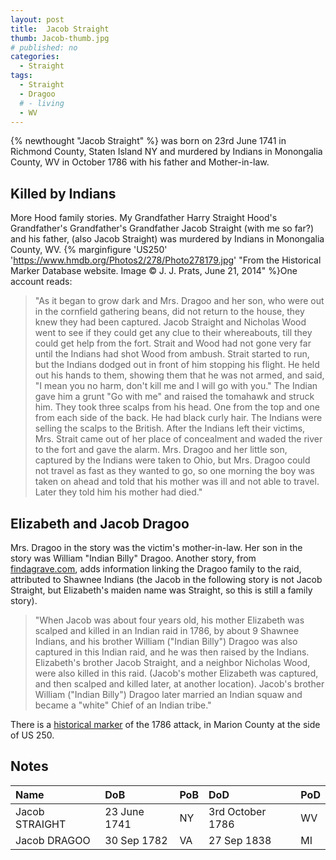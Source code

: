 ```yaml
---
layout: post
title:  Jacob Straight
thumb: Jacob-thumb.jpg
# published: no
categories: 
  - Straight
tags:
  - Straight
  - Dragoo
  # - living
  - WV
---
```

{% newthought "Jacob Straight" %} was born on 23rd June 1741 in Richmond County, Staten Island NY and murdered by Indians in Monongalia County, WV in October 1786 with his father and Mother-in-law.
<!--more-->

## Killed by Indians
More Hood family stories. My Grandfather Harry Straight Hood's Grandfather's Grandfather's Grandfather Jacob Straight (with me so far?) and his father, (also Jacob Straight) was murdered by Indians in Monongalia County, WV. {% marginfigure 'US250' 'https://www.hmdb.org/Photos2/278/Photo278179.jpg' "From the Historical Marker Database website. Image &copy; J. J. Prats, June 21, 2014" %}One account reads:

>"As it began to grow dark and Mrs. Dragoo and her son, who were out in the cornfield gathering beans, did not return to the house, they knew they had been captured. Jacob Straight and Nicholas Wood went to see if they could get any clue to their whereabouts, till they could get help from the fort. Strait and Wood had not gone very far until the Indians had shot Wood from ambush. Strait started to run, but the Indians dodged out in front of him stopping his flight. He held out his hands to them, showing them that he was not armed, and said, "I mean you no harm, don't kill me and I will go with you." The Indian gave him a grunt "Go with me" and raised the tomahawk and struck him. They took three scalps from his head. One from the top and one from each side of the back. He had black curly hair. The Indians were selling the scalps to the British. After the Indians left their victims, Mrs. Strait came out of her place of concealment and waded the river to the fort and gave the alarm. Mrs. Dragoo and her little son, captured by the Indians were taken to Ohio, but Mrs. Dragoo could not travel as fast as they wanted to go, so one morning the boy was taken on ahead and told that his mother was ill and not able to travel. Later they told him his mother had died."

## Elizabeth and Jacob Dragoo
Mrs. Dragoo in the story was the victim's mother-in-law. Her son in the story was William "Indian Billy" Dragoo. Another story, from [findagrave.com](https://www.findagrave.com/memorial/17685794/jacob-dragoo), adds information linking the Dragoo family to the raid, attributed to Shawnee Indians (the Jacob in the following story is not Jacob Straight, but Elizabeth's maiden name was Straight, so this is still a family story).

> "When Jacob was about four years old, his mother Elizabeth was scalped and killed in an Indian raid in 1786, by about 9 Shawnee Indians, and his brother William ("Indian Billy") Dragoo was also
captured in this Indian raid, and he was then raised by the Indians. Elizabeth's brother Jacob Straight, and a neighbor Nicholas Wood, were also killed in this raid. (Jacob's mother Elizabeth was captured, and then scalped and killed later, at another location). Jacob's brother William ("Indian Billy") Dragoo later married an Indian squaw and became a "white" Chief of an Indian tribe."

There is a [historical marker](https://www.hmdb.org/m.asp?m=75089) of the 1786 attack, in Marion County at the side of US 250.

## Notes

Name|DoB|PoB|DoD|PoD
:---|:--|:--|:--|:--
Jacob STRAIGHT|23 June 1741|NY|3rd October 1786| WV
Jacob DRAGOO|30 Sep 1782|VA|27 Sep 1838|MI

